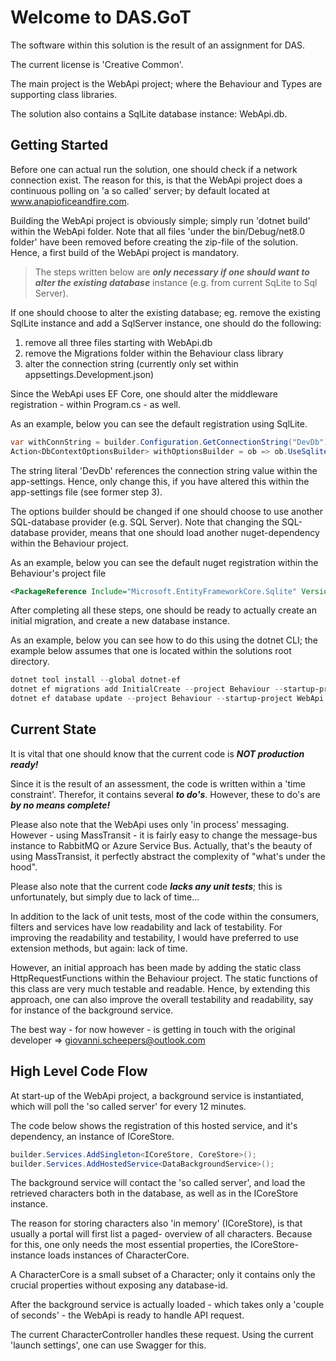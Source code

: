 # Welcome to DAS.GoT
The software within this solution is the result of an assignment for DAS.

The current license is 'Creative Common'.

The main project is the WebApi project; where the Behaviour and Types are supporting class libraries.

The solution also contains a SqlLite database instance: WebApi.db.

## Getting Started
Before one can actual run the solution, one should check if a network connection exist.
The reason for this, is that the WebApi project does a continuous polling on 'a so called' server; by default located at www.anapioficeandfire.com.

Building the WebApi project is obviously simple; simply run 'dotnet build' within the WebApi folder. 
Note that all files 'under the bin/Debug/net8.0 folder' have been removed before creating the zip-file of the solution.
Hence, a first build of the WebApi project is mandatory.

>The steps written below are ***only necessary if one should want to alter the existing database*** instance (e.g. from current SqLite to Sql Server).

If one should choose to alter the existing database; eg. remove the existing SqlLite instance and add a SqlServer instance, one should do the following:
1. remove all three files starting with WebApi.db
2. remove the Migrations folder within the Behaviour class library
3. alter the connection string (currently only set within appsettings.Development.json)

Since the WebApi uses EF Core, one should alter the middleware registration - within Program.cs - as well.

As an example, below you can see the default registration using SqlLite.

```c#
var withConnString = builder.Configuration.GetConnectionString("DevDb");
Action<DbContextOptionsBuilder> withOptionsBuilder = ob => ob.UseSqlite(withConnString);
```

The string literal 'DevDb' references the connection string value within the app-settings.
Hence, only change this, if you have altered this within the app-settings file (see former step 3).

The options builder should be changed if one should choose to use another SQL-database provider (e.g. SQL Server).
Note that changing the SQL-database provider, means that one should load another nuget-dependency within the Behaviour project.

As an example, below you can see the default nuget registration within the Behaviour's project file

```xml
<PackageReference Include="Microsoft.EntityFrameworkCore.Sqlite" Version="8.0.11" />
```

After completing all these steps, one should be ready to actually create an initial migration, and create a new database instance.

As an example, below you can see how to do this using the dotnet CLI; the example below assumes that one is located within the solutions root directory.

```PowerShell
dotnet tool install --global dotnet-ef
dotnet ef migrations add InitialCreate --project Behaviour --startup-project WebApi
dotnet ef database update --project Behaviour --startup-project WebApi
```

## Current State
It is vital that one should know that the current code is ***NOT production ready!***

Since it is the result of an assessment, the code is written within a 'time constraint'. 
Therefor, it contains several ***to do's***. However, these to do's are ***by no means complete!***

Please also note that the WebApi uses only 'in process' messaging. 
However - using MassTransit - it is fairly easy to change the message-bus instance to RabbitMQ or Azure Service Bus.
Actually, that's the beauty of using MassTransist, it perfectly abstract the complexity of "what's under the hood".

Please also note that the current code ***lacks any unit tests***; this is unfortunately, but simply due to lack of time...

In addition to the lack of unit tests, most of the code within the consumers, filters and services have low readability and lack of testability.
For improving the readability and testability, I would have preferred to use extension methods, but again: lack of time.

However, an initial approach has been made by adding the static class HttpRequestFunctions within the Behaviour project. 
The static functions of this class are very much testable and readable. 
Hence, by extending this approach, one can also improve the overall testability and readability, say for instance of the background service.

The best way - for now however - is getting in touch with the original developer => <giovanni.scheepers@outlook.com>

## High Level Code Flow
At start-up of the WebApi project, a background service is instantiated, which will poll the 'so called server' for every 12 minutes.

The code below shows the registration of this hosted service, and it's dependency, an instance of ICoreStore.

```c#
builder.Services.AddSingleton<ICoreStore, CoreStore>();
builder.Services.AddHostedService<DataBackgroundService>();
```

The background service will contact the 'so called server', and load the retrieved characters both in the database, as well as in the ICoreStore instance.

The reason for storing characters also 'in memory' (ICoreStore), is that usually a portal will first list a paged- overview of all characters.
Because for this, one only needs the most essential properties, the ICoreStore-instance loads instances of CharacterCore.

A CharacterCore is a small subset of a Character; only it contains only the crucial properties without exposing any database-id.

After the background service is actually loaded - which takes only a 'couple of seconds' - the WebApi is ready to handle API request.

The current CharacterController handles these request. Using the current 'launch settings', one can use Swagger for this.